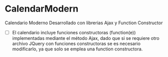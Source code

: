 # CalendarModern
Calendario Moderno Desarrollado con librerias Ajax y Function Constructor

- [ ]  El calendario incluye funciones constructoras (function(e)) implementadas mediante el método Ajax, dado que si se requiere otro archivo JQuery con funciones constructoras se es necesario modificarlo, ya que solo se emplea una function constructora. 
